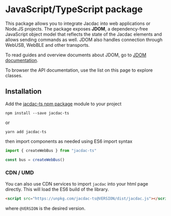 # JavaScript/TypeScript package

This package allows you to integrate Jacdac into web applications or Node.JS projects.
The package exposes **JDOM**, a dependency-free JavaScript object model
that reflects the state of the Jacdac elements and allows sending commands as well.
JDOM also handles connection through WebUSB, WebBLE and other transports.

To read guides and overview documents about JDOM, go to [JDOM documentation](https://microsoft.github.io/jacdac-docs/clients/javascript/jdom).

To browser the API documentation, use the list on this page to explore classes.

## Installation

Add the [jacdac-ts npm package](https://www.npmjs.com/package/jacdac-ts) module
to your project

```
npm install --save jacdac-ts
```

or

```
yarn add jacdac-ts
```

then import components as needed using ES6 import syntax

```javascript
import { createWebBus } from "jacdac-ts"

const bus = createWebBus()
```

### CDN / UMD

You can also use CDN services to import `jacdac` into your html page directly.
This will load the ES6 build of the library.

```html
<script src="https://unpkg.com/jacdac-ts@VERSION/dist/jacdac.js"></script>
```

where `@VERSION` is the desired version.
